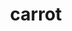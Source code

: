 ---
title: carrot
title_small: Морква сушена
lang: "ua"
meta_description: "Морква відноситься до одних з найбільш популярних продуктів харчування, які люди вживали в їжу."
categorie: dried_vegetables

title_text: "Морква відноситься до одних з найбільш популярних продуктів харчування, які люди вживають в їжу."

layout: products_in
popular: "no"

description: "<p>Морква відноситься до одних з найбільш популярних продуктів харчування, які люди вживають в їжу протягом всієї історії людської цивілізації.</p>
<p>Продукт нашого виробництва не тільки дуже корисний, але й практичний, який просто зобов&#39;язаний бути під рукою у кожної сучасної господині. У процесі сушіння колечка морквини набувають привабливу форму квіточки, що без сумніву «порадує ваше око», і будуть до смаку дітям, які зможуть ними «похрумтіти».</p>
<p>Сушена морква – незамінне джерело каротину, що сприятливо діє на людський організм.</p>"
permalink: "/products/dried_vegetables/carrot"
specifications: [
    {
        head_text: "Склад:",
        body_text: "Морква",
    },
    {
        head_text: "Упаковка:",
        body_text: "Поліетиленовий пакет, крафт - пакет",
    },
    {
        head_text: "Тип обробки:",
        body_text: "Сушені",
    },
    {
        head_text: "Вид:",
        body_text: "Кільця",
    },
    {
        head_text: "Вага:",
        body_text: "25г; 50г; 100г",
    },
    {
        head_text: "Харчова цінність в 100г продукту:",
        body_text: "Білки: 7,8г; Жири: 0,6г; Вуглеводи: 49,2г",
    },
    {
        head_text: "Енергетична цінність в 100г продукту:",
        body_text: "221,0ккал (924,66кДж)",
    },
    {
        head_text: "Країна-виробник:",
        body_text: "Україна",
    },
    {
        head_text: "Термін зберігання:",
        body_text: "24 місяця",
    },
    {
        head_text: "Умови зберігання:",
        body_text: "Температура 5-25ᵒС, відносна вологість повітря не більше 75%",
    },
    {
        head_text: "Ціна:",
        body_text: "За домовленістю",
    },
]

---